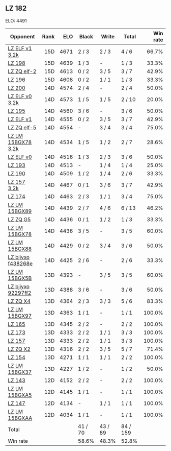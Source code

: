 ## LZ 182 ##

ELO: 4491

Opponent | Rank | ELO | Black | Write | Total | Win rate
---------|-----:|----:|-------|-------|-------|-------:
[LZ ELF v1 3.2k](LZ%20ELF%20v1%203.2k.md) | 15D | 4671 | 2 / 3 | 2 / 3 | 4 / 6 | 66.7%
[LZ 198](LZ%20198.md) | 15D | 4639 | 1 / 3 | - | 1 / 3 | 33.3%
[LZ ZQ elf-2](LZ%20ZQ%20elf-2.md) | 15D | 4613 | 0 / 2 | 3 / 5 | 3 / 7 | 42.9%
[LZ 196](LZ%20196.md) | 15D | 4608 | 0 / 2 | 1 / 1 | 1 / 3 | 33.3%
[LZ 200](LZ%20200.md) | 14D | 4574 | 2 / 4 | - | 2 / 4 | 50.0%
[LZ ELF v0 3.2k](LZ%20ELF%20v0%203.2k.md) | 14D | 4573 | 1 / 5 | 1 / 5 | 2 / 10 | 20.0%
[LZ 195](LZ%20195.md) | 14D | 4560 | 3 / 6 | - | 3 / 6 | 50.0%
[LZ ELF v1](LZ%20ELF%20v1.md) | 14D | 4555 | 0 / 2 | 3 / 5 | 3 / 7 | 42.9%
[LZ ZQ elf-5](LZ%20ZQ%20elf-5.md) | 14D | 4554 | - | 3 / 4 | 3 / 4 | 75.0%
[LZ LM 15BGX78 3.2k](LZ%20LM%2015BGX78%203.2k.md) | 14D | 4534 | 1 / 5 | 1 / 2 | 2 / 7 | 28.6%
[LZ ELF v0](LZ%20ELF%20v0.md) | 14D | 4516 | 1 / 3 | 2 / 3 | 3 / 6 | 50.0%
[LZ 193](LZ%20193.md) | 14D | 4513 | - | 1 / 4 | 1 / 4 | 25.0%
[LZ 190](LZ%20190.md) | 14D | 4509 | 1 / 2 | 1 / 4 | 2 / 6 | 33.3%
[LZ 157 3.2k](LZ%20157%203.2k.md) | 14D | 4467 | 0 / 1 | 3 / 6 | 3 / 7 | 42.9%
[LZ 174](LZ%20174.md) | 14D | 4463 | 2 / 3 | 1 / 1 | 3 / 4 | 75.0%
[LZ LM 15BGX89](LZ%20LM%2015BGX89.md) | 14D | 4439 | 2 / 7 | 4 / 6 | 6 / 13 | 46.2%
[LZ ZQ G5](LZ%20ZQ%20G5.md) | 14D | 4436 | 0 / 1 | 1 / 2 | 1 / 3 | 33.3%
[LZ LM 15BGX78](LZ%20LM%2015BGX78.md) | 14D | 4436 | 3 / 5 | - | 3 / 5 | 60.0%
[LZ LM 15BGX88](LZ%20LM%2015BGX88.md) | 14D | 4429 | 0 / 2 | 3 / 4 | 3 / 6 | 50.0%
[LZ bjiyxo f438268e](LZ%20bjiyxo%20f438268e.md) | 14D | 4425 | 2 / 6 | - | 2 / 6 | 33.3%
[LZ LM 15BGX5B](LZ%20LM%2015BGX5B.md) | 13D | 4393 | - | 3 / 5 | 3 / 5 | 60.0%
[LZ bjiyxo 92297ff2](LZ%20bjiyxo%2092297ff2.md) | 13D | 4388 | 3 / 6 | - | 3 / 6 | 50.0%
[LZ ZQ X4](LZ%20ZQ%20X4.md) | 13D | 4364 | 2 / 3 | 3 / 3 | 5 / 6 | 83.3%
[LZ LM 15BGX97](LZ%20LM%2015BGX97.md) | 13D | 4363 | 1 / 1 | - | 1 / 1 | 100.0%
[LZ 165](LZ%20165.md) | 13D | 4345 | 2 / 2 | - | 2 / 2 | 100.0%
[LZ 173](LZ%20173.md) | 13D | 4333 | 2 / 2 | 1 / 1 | 3 / 3 | 100.0%
[LZ 157](LZ%20157.md) | 13D | 4333 | 2 / 2 | 1 / 1 | 3 / 3 | 100.0%
[LZ ZQ X2](LZ%20ZQ%20X2.md) | 13D | 4316 | 2 / 2 | 3 / 5 | 5 / 7 | 71.4%
[LZ 154](LZ%20154.md) | 13D | 4271 | 1 / 1 | 1 / 1 | 2 / 2 | 100.0%
[LZ LM 15BGX37](LZ%20LM%2015BGX37.md) | 13D | 4227 | 1 / 2 | - | 1 / 2 | 50.0%
[LZ 143](LZ%20143.md) | 12D | 4152 | 2 / 2 | - | 2 / 2 | 100.0%
[LZ LM 15BGXA5](LZ%20LM%2015BGXA5.md) | 12D | 4145 | 1 / 1 | - | 1 / 1 | 100.0%
[LZ 147](LZ%20147.md) | 12D | 4134 | - | 1 / 1 | 1 / 1 | 100.0%
[LZ LM 15BGXAA](LZ%20LM%2015BGXAA.md) | 12D | 4034 | 1 / 1 | - | 1 / 1 | 100.0%
Total | | | 41 / 70 | 43 / 89 | 84 / 159 | 
Win rate| | | 58.6% | 48.3% | 52.8% | 
